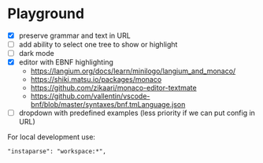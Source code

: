 # Playground

- [x] preserve grammar and text in URL
- [ ] add ability to select one tree to show or highlight
- [ ] dark mode
- [x] editor with EBNF highlighting
  - https://langium.org/docs/learn/minilogo/langium_and_monaco/
  - https://shiki.matsu.io/packages/monaco
  - https://github.com/zikaari/monaco-editor-textmate
  - https://github.com/vallentin/vscode-bnf/blob/master/syntaxes/bnf.tmLanguage.json
- [ ] dropdown with predefined examples (less priority if we can put config in URL)

For local development use:

```
"instaparse": "workspace:*",
```
